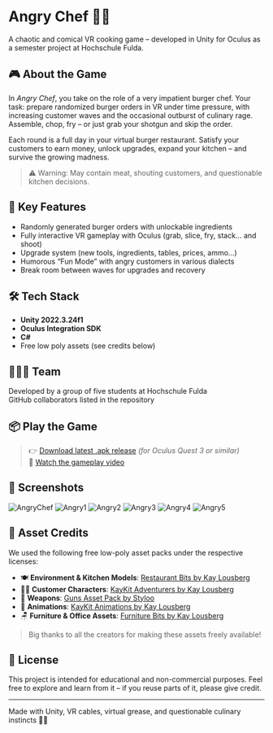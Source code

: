 # Angry Chef 🍔💥  
A chaotic and comical VR cooking game – developed in Unity for Oculus as a semester project at Hochschule Fulda.

## 🎮 About the Game

In *Angry Chef*, you take on the role of a very impatient burger chef. Your task: prepare randomized burger orders in VR under time pressure, with increasing customer waves and the occasional outburst of culinary rage. Assemble, chop, fry – or just grab your shotgun and skip the order.

Each round is a full day in your virtual burger restaurant. Satisfy your customers to earn money, unlock upgrades, expand your kitchen – and survive the growing madness.

> ⚠️ Warning: May contain meat, shouting customers, and questionable kitchen decisions.

## 🧩 Key Features

- Randomly generated burger orders with unlockable ingredients
- Fully interactive VR gameplay with Oculus (grab, slice, fry, stack… and shoot)
- Upgrade system (new tools, ingredients, tables, prices, ammo…)
- Humorous “Fun Mode” with angry customers in various dialects
- Break room between waves for upgrades and recovery

## 🛠️ Tech Stack

- **Unity 2022.3.24f1**
- **Oculus Integration SDK**
- **C#**
- Free low poly assets (see credits below)

## 🧑‍🤝‍🧑 Team

Developed by a group of five students at Hochschule Fulda  
GitHub collaborators listed in the repository

## 📦 Play the Game

> 👉 [Download latest .apk release](https://github.com/Abraxius/vrar-angrychef/releases/tag/v1.0) *(for Oculus Quest 3 or similar)*  
> 🎥 [Watch the gameplay video](https://drive.google.com/file/d/19nBEh2XHmxicYNA9DeAuSF9XG3I70g8F/view?usp=sharing) 

## 📸 Screenshots

![AngryChef](https://github.com/user-attachments/assets/06e57f1f-a986-4622-8deb-61f43e64c008)
![Angry1](https://github.com/user-attachments/assets/24b1a3e4-0a76-458f-98c6-ee03fad6d233)
![Angry2](https://github.com/user-attachments/assets/e536caaf-f9a6-4a76-9041-06b2718ade55)
![Angry3](https://github.com/user-attachments/assets/03076d6f-d578-4be3-b370-62f7baa4bd44)
![Angry4](https://github.com/user-attachments/assets/ccdc629a-8f16-49d2-b931-087ef30b8a98)
![Angry5](https://github.com/user-attachments/assets/72f6c9fe-d3f9-4073-851c-c6d8a5f76598)

## 🧾 Asset Credits

We used the following free low-poly asset packs under the respective licenses:

- 🍽️ **Environment & Kitchen Models**: [Restaurant Bits by Kay Lousberg](https://kaylousberg.itch.io/restaurant-bits)  
- 🧍‍♂️ **Customer Characters**: [KayKit Adventurers by Kay Lousberg](https://kaylousberg.itch.io/kaykit-adventurers)  
- 🔫 **Weapons**: [Guns Asset Pack by Styloo](https://styloo.itch.io/guns-asset-pack)  
- 🕺 **Animations**: [KayKit Animations by Kay Lousberg](https://kaylousberg.itch.io/kaykit-animations)  
- 🪑 **Furniture & Office Assets**: [Furniture Bits by Kay Lousberg](https://kaylousberg.itch.io/furniture-bits)

> Big thanks to all the creators for making these assets freely available!

## 📄 License

This project is intended for educational and non-commercial purposes. Feel free to explore and learn from it – if you reuse parts of it, please give credit.

---

Made with Unity, VR cables, virtual grease, and questionable culinary instincts 🔫🍔

